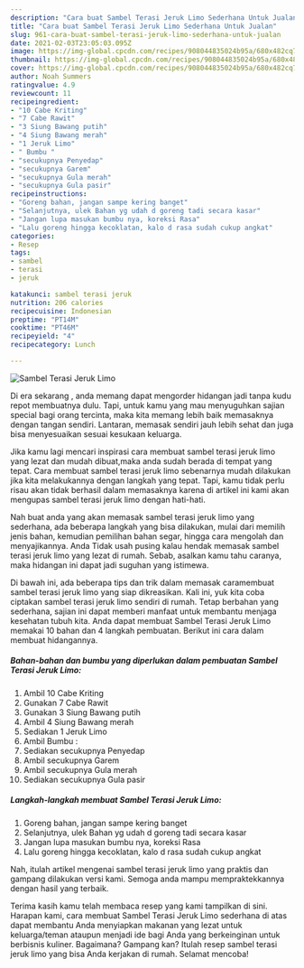 ```yaml
---
description: "Cara buat Sambel Terasi Jeruk Limo Sederhana Untuk Jualan"
title: "Cara buat Sambel Terasi Jeruk Limo Sederhana Untuk Jualan"
slug: 961-cara-buat-sambel-terasi-jeruk-limo-sederhana-untuk-jualan
date: 2021-02-03T23:05:03.095Z
image: https://img-global.cpcdn.com/recipes/908044835024b95a/680x482cq70/sambel-terasi-jeruk-limo-foto-resep-utama.jpg
thumbnail: https://img-global.cpcdn.com/recipes/908044835024b95a/680x482cq70/sambel-terasi-jeruk-limo-foto-resep-utama.jpg
cover: https://img-global.cpcdn.com/recipes/908044835024b95a/680x482cq70/sambel-terasi-jeruk-limo-foto-resep-utama.jpg
author: Noah Summers
ratingvalue: 4.9
reviewcount: 11
recipeingredient:
- "10 Cabe Kriting"
- "7 Cabe Rawit"
- "3 Siung Bawang putih"
- "4 Siung Bawang merah"
- "1 Jeruk Limo"
- " Bumbu "
- "secukupnya Penyedap"
- "secukupnya Garem"
- "secukupnya Gula merah"
- "secukupnya Gula pasir"
recipeinstructions:
- "Goreng bahan, jangan sampe kering banget"
- "Selanjutnya, ulek Bahan yg udah d goreng tadi secara kasar"
- "Jangan lupa masukan bumbu nya, koreksi Rasa"
- "Lalu goreng hingga kecoklatan, kalo d rasa sudah cukup angkat"
categories:
- Resep
tags:
- sambel
- terasi
- jeruk

katakunci: sambel terasi jeruk 
nutrition: 206 calories
recipecuisine: Indonesian
preptime: "PT14M"
cooktime: "PT46M"
recipeyield: "4"
recipecategory: Lunch

---
```



![Sambel Terasi Jeruk Limo](https://img-global.cpcdn.com/recipes/908044835024b95a/680x482cq70/sambel-terasi-jeruk-limo-foto-resep-utama.jpg)

Di era  sekarang , anda memang dapat mengorder hidangan jadi tanpa kudu repot membuatnya dulu. Tapi, untuk kamu yang mau menyuguhkan sajian special bagi orang tercinta, maka kita memang lebih baik memasaknya dengan tangan sendiri. Lantaran, memasak sendiri jauh lebih sehat dan juga bisa menyesuaikan sesuai kesukaan keluarga.

Jika kamu lagi mencari inspirasi cara membuat sambel terasi jeruk limo yang lezat dan mudah dibuat,maka anda sudah berada di tempat yang tepat. Cara membuat sambel terasi jeruk limo  sebenarnya mudah dilakukan jika kita melakukannya dengan langkah yang tepat. Tapi, kamu tidak perlu risau akan tidak berhasil dalam memasaknya 
karena di artikel ini kami akan mengupas sambel terasi jeruk limo dengan hati-hati.  



Nah buat anda yang akan memasak sambel terasi jeruk limo yang sederhana, ada beberapa langkah yang bisa dilakukan, mulai dari memilih jenis bahan, kemudian pemilihan bahan segar, hingga cara mengolah dan menyajikannya. Anda Tidak usah pusing kalau hendak memasak sambel terasi jeruk limo yang lezat di rumah. Sebab, asalkan kamu  tahu caranya, maka hidangan ini dapat jadi suguhan yang istimewa.

Di bawah ini, ada beberapa tips dan trik dalam memasak caramembuat sambel terasi jeruk limo yang siap dikreasikan. Kali ini, yuk kita coba ciptakan sambel terasi jeruk limo sendiri di rumah. Tetap berbahan yang sederhana, sajian ini dapat memberi manfaat untuk membantu menjaga kesehatan tubuh kita. Anda dapat membuat Sambel Terasi Jeruk Limo memakai 10 bahan dan 4 langkah pembuatan. Berikut ini cara dalam membuat hidangannya.

<!--inarticleads1-->

##### Bahan-bahan dan bumbu yang diperlukan dalam pembuatan Sambel Terasi Jeruk Limo:

1. Ambil 10 Cabe Kriting
1. Gunakan 7 Cabe Rawit
1. Gunakan 3 Siung Bawang putih
1. Ambil 4 Siung Bawang merah
1. Sediakan 1 Jeruk Limo
1. Ambil  Bumbu :
1. Sediakan secukupnya Penyedap
1. Ambil secukupnya Garem
1. Ambil secukupnya Gula merah
1. Sediakan secukupnya Gula pasir




<!--inarticleads2-->

##### Langkah-langkah membuat Sambel Terasi Jeruk Limo:

1. Goreng bahan, jangan sampe kering banget
1. Selanjutnya, ulek Bahan yg udah d goreng tadi secara kasar
1. Jangan lupa masukan bumbu nya, koreksi Rasa
1. Lalu goreng hingga kecoklatan, kalo d rasa sudah cukup angkat




Nah, itulah artikel mengenai  sambel terasi jeruk limo  yang praktis dan gampang dilakukan versi kami. Semoga anda mampu mempraktekkannya dengan hasil yang terbaik. 

Terima kasih kamu telah membaca resep yang kami tampilkan di sini. Harapan kami, cara membuat  Sambel Terasi Jeruk Limo sederhana di atas dapat membantu Anda menyiapkan makanan yang lezat untuk keluarga/teman ataupun menjadi ide bagi Anda yang berkeinginan untuk berbisnis kuliner. Bagaimana? Gampang kan? Itulah resep sambel terasi jeruk limo yang bisa Anda kerjakan di rumah. Selamat mencoba!

